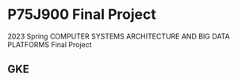 # P75J900 Final Project
2023 Spring COMPUTER SYSTEMS ARCHITECTURE AND BIG DATA PLATFORMS Final Project

## GKE
